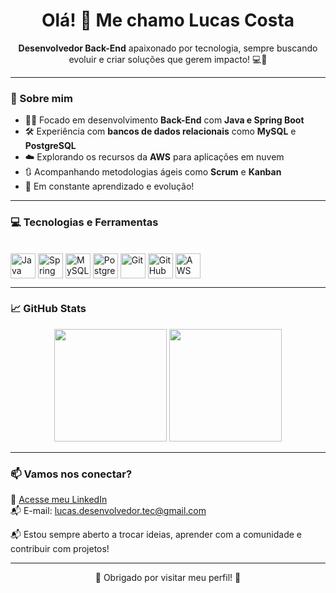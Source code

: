 <h1 align="center">Olá! 👋 Me chamo Lucas Costa</h1>

<p align="center">
  <strong>Desenvolvedor Back-End</strong> apaixonado por tecnologia, sempre buscando evoluir e criar soluções que gerem impacto! 💻🚀
</p>

---

### 🧠 Sobre mim

- 👨‍💻 Focado em desenvolvimento **Back-End** com **Java e Spring Boot**
- 🛠️ Experiência com **bancos de dados relacionais** como **MySQL** e **PostgreSQL**
- ☁️ Explorando os recursos da **AWS** para aplicações em nuvem
- 🔃 Acompanhando metodologias ágeis como **Scrum** e **Kanban**
- 🧩 Em constante aprendizado e evolução!

---

### 💻 Tecnologias e Ferramentas

<div style="display: inline_block"><br>
  <img align="center" alt="Java" height="40" width="40" src="https://cdn.jsdelivr.net/gh/devicons/devicon/icons/java/java-original.svg" />
  <img align="center" alt="Spring" height="40" width="40" src="https://cdn.jsdelivr.net/gh/devicons/devicon/icons/spring/spring-original.svg" />
  <img align="center" alt="MySQL" height="40" width="40" src="https://cdn.jsdelivr.net/gh/devicons/devicon/icons/mysql/mysql-original.svg" />
  <img align="center" alt="PostgreSQL" height="40" width="40" src="https://cdn.jsdelivr.net/gh/devicons/devicon/icons/postgresql/postgresql-original.svg" />
  <img align="center" alt="Git" height="40" width="40" src="https://cdn.jsdelivr.net/gh/devicons/devicon/icons/git/git-original.svg" />
  <img align="center" alt="GitHub" height="40" width="40" src="https://cdn.jsdelivr.net/gh/devicons/devicon/icons/github/github-original.svg" />
  <img align="center" alt="AWS" height="40" width="40" src="https://cdn.jsdelivr.net/gh/devicons/devicon/icons/amazonwebservices/amazonwebservices-original.svg" />
</div>

---

### 📈 GitHub Stats

<p align="center">
  <img height="180em" src="https://github-readme-stats.vercel.app/api?username=Lucasdev796&show_icons=true&theme=github_dark&include_all_commits=true&count_private=true"/>
  <img height="180em" src="https://github-readme-stats.vercel.app/api/top-langs/?username=Lucasdev796&layout=compact&langs_count=8&theme=github_dark"/>
</p>

---

### 📫 Vamos nos conectar?

📎 [Acesse meu LinkedIn](https://www.linkedin.com/in/lucas-costa-894397255/)  
📬 E-mail: lucas.desenvolvedor.tec@gmail.com </p>
📬 Estou sempre aberto a trocar ideias, aprender com a comunidade e contribuir com projetos!

---

<p align="center">👋 Obrigado por visitar meu perfil! 👋</p>
